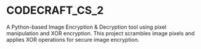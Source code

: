 # CODECRAFT_CS_2
A Python-based Image Encryption &amp; Decryption tool using pixel manipulation and XOR encryption. This project scrambles image pixels and applies XOR operations for secure image encryption.
